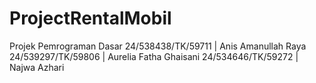 # ProjectRentalMobil
Projek Pemrograman Dasar
24/538438/TK/59711 | Anis Amanullah Raya
24/539297/TK/59806  | Aurelia Fatha Ghaisani
24/534646/TK/59272  | Najwa Azhari
